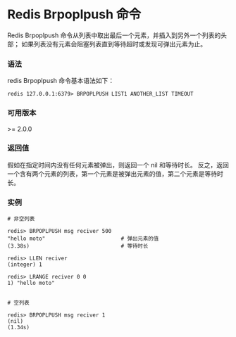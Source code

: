 # Redis Brpoplpush 命令

Redis Brpoplpush 命令从列表中取出最后一个元素，并插入到另外一个列表的头部； 如果列表没有元素会阻塞列表直到等待超时或发现可弹出元素为止。

### 语法

redis Brpoplpush 命令基本语法如下：

```
redis 127.0.0.1:6379> BRPOPLPUSH LIST1 ANOTHER_LIST TIMEOUT 
```

### 可用版本

\>= 2.0.0

### 返回值

假如在指定时间内没有任何元素被弹出，则返回一个 nil 和等待时长。 反之，返回一个含有两个元素的列表，第一个元素是被弹出元素的值，第二个元素是等待时长。

### 实例

```
# 非空列表

redis> BRPOPLPUSH msg reciver 500
"hello moto"                        # 弹出元素的值
(3.38s)                             # 等待时长

redis> LLEN reciver
(integer) 1

redis> LRANGE reciver 0 0
1) "hello moto"


# 空列表

redis> BRPOPLPUSH msg reciver 1
(nil)
(1.34s)
```